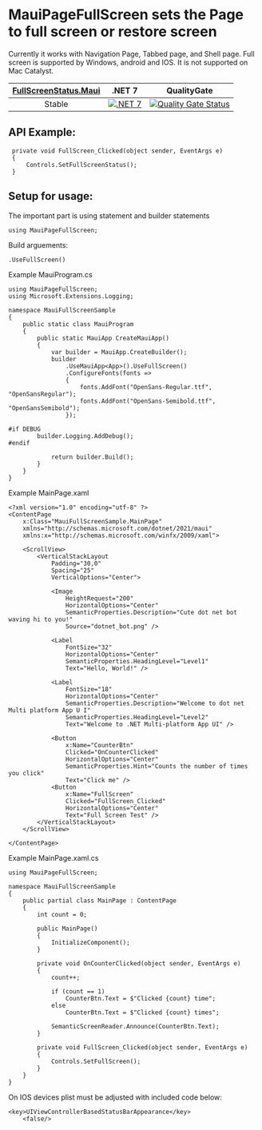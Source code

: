 # MauiPageFullScreen sets the Page to full screen or restore screen

Currently it works with Navigation Page, Tabbed page, and Shell page. Full screen is supported by Windows, android and IOS. It is not supported on Mac Catalyst.

|[FullScreenStatus.Maui](https://www.nuget.org/packages/FullScreenStatus.Maui/)|.NET 7|QualityGate|
|:---:|:---:|:---:|
|Stable|[![.NET 7](https://badgen.net/nuget/v/FullScreenStatus.Maui/?icon=nuget)](https://www.nuget.org/packages/FullScreenStatus.Maui/1.0.3)|[![Quality Gate Status](https://sonarcloud.io/api/project_badges/measure?project=ne0rrmatrix_MauiPageFullScreen&metric=alert_status)](https://sonarcloud.io/summary/new_code?id=ne0rrmatrix_MauiPageFullScreen)|

## API Example:

```
 private void FullScreen_Clicked(object sender, EventArgs e)
 {
     Controls.SetFullScreenStatus();
 }
```

## Setup for usage:
The important part is using statement and builder statements
```
using MauiPageFullScreen;
```
Build arguements:
```
.UseFullScreen()
```
Example MauiProgram.cs
```
using MauiPageFullScreen;
using Microsoft.Extensions.Logging;

namespace MauiFullScreenSample
{
    public static class MauiProgram
    {
        public static MauiApp CreateMauiApp()
        {
            var builder = MauiApp.CreateBuilder();
            builder
                .UseMauiApp<App>().UseFullScreen()
                .ConfigureFonts(fonts =>
                {
                    fonts.AddFont("OpenSans-Regular.ttf", "OpenSansRegular");
                    fonts.AddFont("OpenSans-Semibold.ttf", "OpenSansSemibold");
                });

#if DEBUG
		builder.Logging.AddDebug();
#endif

            return builder.Build();
        }
    }
}
```

Example MainPage.xaml
```
<?xml version="1.0" encoding="utf-8" ?>
<ContentPage
    x:Class="MauiFullScreenSample.MainPage"
    xmlns="http://schemas.microsoft.com/dotnet/2021/maui"
    xmlns:x="http://schemas.microsoft.com/winfx/2009/xaml">

    <ScrollView>
        <VerticalStackLayout
            Padding="30,0"
            Spacing="25"
            VerticalOptions="Center">

            <Image
                HeightRequest="200"
                HorizontalOptions="Center"
                SemanticProperties.Description="Cute dot net bot waving hi to you!"
                Source="dotnet_bot.png" />

            <Label
                FontSize="32"
                HorizontalOptions="Center"
                SemanticProperties.HeadingLevel="Level1"
                Text="Hello, World!" />

            <Label
                FontSize="18"
                HorizontalOptions="Center"
                SemanticProperties.Description="Welcome to dot net Multi platform App U I"
                SemanticProperties.HeadingLevel="Level2"
                Text="Welcome to .NET Multi-platform App UI" />

            <Button
                x:Name="CounterBtn"
                Clicked="OnCounterClicked"
                HorizontalOptions="Center"
                SemanticProperties.Hint="Counts the number of times you click"
                Text="Click me" />
            <Button
                x:Name="FullScreen"
                Clicked="FullScreen_Clicked"
                HorizontalOptions="Center"
                Text="Full Screen Test" />
        </VerticalStackLayout>
    </ScrollView>

</ContentPage>
```

Example MainPage.xaml.cs
```
using MauiPageFullScreen;

namespace MauiFullScreenSample
{
    public partial class MainPage : ContentPage
    {
        int count = 0;

        public MainPage()
        {
            InitializeComponent();
        }

        private void OnCounterClicked(object sender, EventArgs e)
        {
            count++;

            if (count == 1)
                CounterBtn.Text = $"Clicked {count} time";
            else
                CounterBtn.Text = $"Clicked {count} times";

            SemanticScreenReader.Announce(CounterBtn.Text);
        }

        private void FullScreen_Clicked(object sender, EventArgs e)
        {
            Controls.SetFullScreen();
        }
    }
}
```
On IOS devices plist must be adjusted with included code below:

```
<key>UIViewControllerBasedStatusBarAppearance</key>
	<false/>
```
